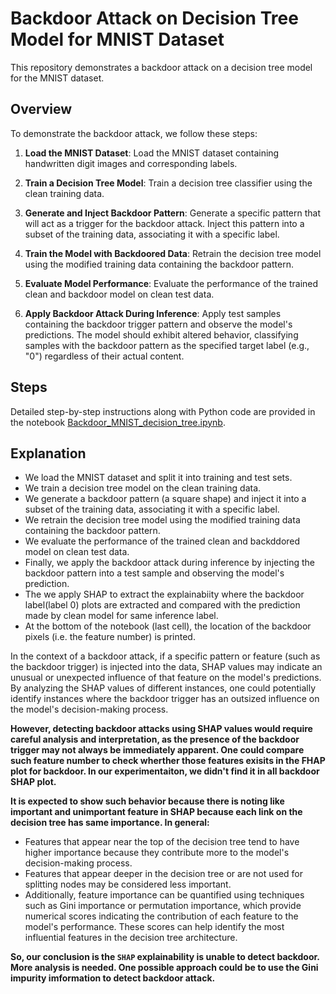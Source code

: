 # Backdoor Attack on Decision Tree Model for MNIST Dataset

This repository demonstrates a backdoor attack on a decision tree model for the MNIST dataset. 

## Overview

To demonstrate the backdoor attack, we follow these steps:

1. **Load the MNIST Dataset**: Load the MNIST dataset containing handwritten digit images and corresponding labels.

2. **Train a Decision Tree Model**: Train a decision tree classifier using the clean training data.

3. **Generate and Inject Backdoor Pattern**: Generate a specific pattern that will act as a trigger for the backdoor attack. Inject this pattern into a subset of the training data, associating it with a specific label.

4. **Train the Model with Backdoored Data**: Retrain the decision tree model using the modified training data containing the backdoor pattern.

5. **Evaluate Model Performance**: Evaluate the performance of the trained clean and backdoor model on clean test data.

6. **Apply Backdoor Attack During Inference**: Apply test samples containing the backdoor trigger pattern and observe the model's predictions. The model should exhibit altered behavior, classifying samples with the backdoor pattern as the specified target label (e.g., "0") regardless of their actual content.

## Steps

Detailed step-by-step instructions along with Python code are provided in the notebook [Backdoor_MNIST_decision_tree.ipynb](Backdoor_MNIST_decision_tree.ipynb).

## Explanation

- We load the MNIST dataset and split it into training and test sets.
- We train a decision tree model on the clean training data.
- We generate a backdoor pattern (a square shape) and inject it into a subset of the training data, associating it with a specific label.
- We retrain the decision tree model using the modified training data containing the backdoor pattern.
- We evaluate the performance of the trained clean and backddored model on clean test data.
- Finally, we apply the backdoor attack during inference by injecting the backdoor pattern into a test sample and observing the model's prediction.
- The we apply SHAP to extract the explainabiity where the backdoor label(label 0) plots are extracted and compared with the prediction made by clean model for same inference label.
- At the bottom of the notebook (last cell), the location of the backdoor pixels (i.e. the feature number) is printed.

In the context of a backdoor attack, if a specific pattern or feature (such as the backdoor trigger) is injected into the data, SHAP values may indicate an unusual or unexpected influence of that feature on the model's predictions. By analyzing the SHAP values of different instances, one could potentially identify instances where the backdoor trigger has an outsized influence on the model's decision-making process.

**However, detecting backdoor attacks using SHAP values would require careful analysis and interpretation, as the presence of the backdoor trigger may not always be immediately apparent. One could compare such feature number to check wherther those features exisits in the FHAP plot for backdoor. In our experimentaiton, we didn't find it in all backdoor SHAP plot.**

**It is expected to show such behavior because there is noting like important and unimportant feature in SHAP because each link on the decision tree has same importance. In general:**
- Features that appear near the top of the decision tree tend to have higher importance because they contribute more to the model's decision-making process.
- Features that appear deeper in the decision tree or are not used for splitting nodes may be considered less important.
- Additionally, feature importance can be quantified using techniques such as Gini importance or permutation importance, which provide numerical scores indicating the contribution of each feature to the model's performance. These scores can help identify the most influential features in the decision tree architecture. 


**So, our conclusion is the `SHAP` explainability is unable to detect backdoor. More analysis is needed. One possible approach could be to use the Gini impurity imformation to detect backdoor attack.**
